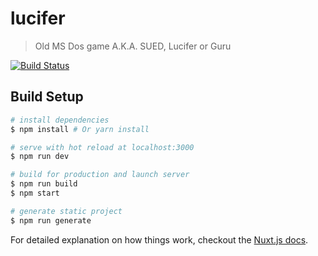 # lucifer

> Old MS Dos game A.K.A. SUED, Lucifer or Guru

[![Build Status](https://travis-ci.org/marcelnakamine/lucifer.svg?branch=master)](https://travis-ci.org/marcelnakamine/lucifer)

## Build Setup

``` bash
# install dependencies
$ npm install # Or yarn install

# serve with hot reload at localhost:3000
$ npm run dev

# build for production and launch server
$ npm run build
$ npm start

# generate static project
$ npm run generate
```

For detailed explanation on how things work, checkout the [Nuxt.js docs](https://github.com/nuxt/nuxt.js).
